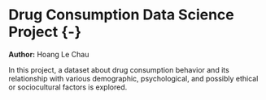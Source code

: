 # **Drug Consumption Data Science Project** {-}

**Author:** Hoang Le Chau

In this project, a dataset about drug consumption behavior and its relationship with various demographic, psychological, and possibly ethical or sociocultural factors is explored.